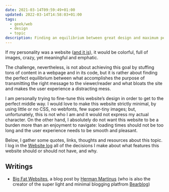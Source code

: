 ```yaml
---
date: 2021-03-14T09:59:49+01:00
updated: 2022-03-14T14:58:03+01:00
tags:
  - geek/web
  - design
  - topic
description: Finding an equilibrium between great design and maximum performance with minimal size.
---
```

If my personality was a website ([and it is](https://tommi.space/ 'my website’s homepage')), it would be colorful, full of images, crazy, yet meaningful and emphatic.

The challenge, nevertheless, is not about achieving this goal by stuffing tons of content in a webpage and in its code, but it is rather about finding the perfect equilibrium between what accomplishes the purpose of transmitting the right message to the viewer/reader and what bloats the site and makes the user experience a distracting mess.

I am personally trying to fine-tune this website’s design in order to get to the perfect middle way.
I would love to make this website strictly minimal, by using little or no CSS, no webfonts, few super-tiny images; but, unfortunately, this is not who I am and it would not express my actual character.
On the other hand, I absolutely do not want this website to be a burden more than an enjoyment to navigate: loading times should not be too long and the user experience needs to be smooth and pleasant.

Below, I gather some quotes, links, thoughts and resources about this topic. I log in the [Website log](Meta.md) all of the decisions I make about what features this website should or should not have, and why.

## Writings

- [Big Fat Websites](https://herman.bearblog.dev/big-fat-websites/ 'Big Fat Websites'), a blog post by [Herman Martinus](https://herman.bearblog.dev 'Herman Martinus') (who is also the creator of the super light and minimal blogging platfrom [Bearblog](https://bearblog.dev/ 'Bearblog'))
